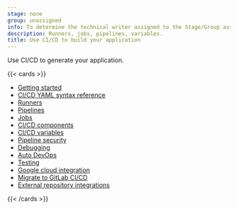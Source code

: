 ```yaml
---
stage: none
group: unassigned
info: To determine the technical writer assigned to the Stage/Group associated with this page, see https://handbook.gitlab.com/handbook/product/ux/technical-writing/#assignments
description: Runners, jobs, pipelines, variables.
title: Use CI/CD to build your application
---
```


Use CI/CD to generate your application.

{{< cards >}}

- [Getting started](../ci/_index.md)
- [CI/CD YAML syntax reference](../ci/yaml/_index.md)
- [Runners](../ci/runners/_index.md)
- [Pipelines](../ci/pipelines/_index.md)
- [Jobs](../ci/jobs/_index.md)
- [CI/CD components](../ci/components/_index.md)
- [CI/CD variables](../ci/variables/_index.md)
- [Pipeline security](../ci/pipeline_security/_index.md)
- [Debugging](../ci/debugging.md)
- [Auto DevOps](autodevops/_index.md)
- [Testing](../ci/testing/_index.md)
- [Google cloud integration](../ci/gitlab_google_cloud_integration/_index.md)
- [Migrate to GitLab CI/CD](../ci/migration/plan_a_migration.md)
- [External repository integrations](../ci/ci_cd_for_external_repos/_index.md)

{{< /cards >}}

